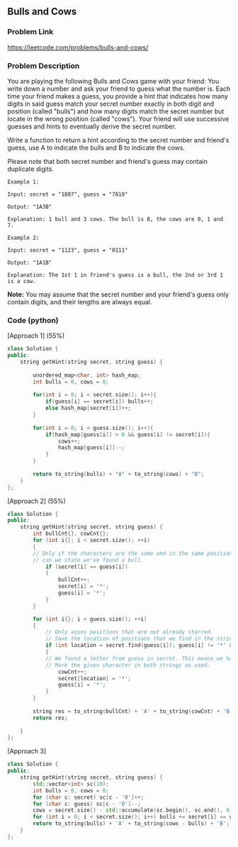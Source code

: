 ## Bulls and Cows

### Problem Link

https://leetcode.com/problems/bulls-and-cows/

### Problem Description 

You are playing the following Bulls and Cows game with your friend: You write down a number and ask your friend to guess what the number is. Each time your friend makes a guess, you provide a hint that indicates how many digits in said guess match your secret number exactly in both digit and position (called "bulls") and how many digits match the secret number but locate in the wrong position (called "cows"). Your friend will use successive guesses and hints to eventually derive the secret number.

Write a function to return a hint according to the secret number and friend's guess, use A to indicate the bulls and B to indicate the cows. 

Please note that both secret number and friend's guess may contain duplicate digits.

```
Example 1:

Input: secret = "1807", guess = "7810"

Output: "1A3B"

Explanation: 1 bull and 3 cows. The bull is 8, the cows are 0, 1 and 7.

```

```
Example 2:

Input: secret = "1123", guess = "0111"

Output: "1A1B"

Explanation: The 1st 1 in friend's guess is a bull, the 2nd or 3rd 1 is a cow.

```

**Note:** You may assume that the secret number and your friend's guess only contain digits, and their lengths are always equal.

### Code (python)

[Approach 1] (55%) 

```c++
class Solution {
public:
    string getHint(string secret, string guess) {
        
        unordered_map<char, int> hash_map;
        int bulls = 0, cows = 0;
        
        for(int i = 0; i < secret.size(); i++){
            if(guess[i] == secret[i]) bulls++;
            else hash_map[secret[i]]++;
        }
        
        for(int i = 0; i < guess.size(); i++){
            if(hash_map[guess[i]] > 0 && guess[i] != secret[i]){
                cows++;
                hash_map[guess[i]]--;
            }
        }
        
        return to_string(bulls) + "A" + to_string(cows) + "B";
    }
};

```

[Approach 2] (55%)

```c++
class Solution {
public:
    string getHint(string secret, string guess) {
        int bullCnt{}, cowCnt{};
        for (int i{}; i < secret.size(); ++i)
        {
		// Only if the characters are the same and in the same position
		// can we state we've found a bull.
            if (secret[i] == guess[i])
            {
                bullCnt++;
                secret[i] = '*';
                guess[i] = '*';
            }
        }

        for (int i{}; i < guess.size(); ++i)
        {
			// Only asses positions that are not already starred.
			// Save the location of positions that we find in the string secret.
            if (int location = secret.find(guess[i]); guess[i] != '*' && location != string::npos)
            {
			// We found a letter from guess in secret. This means we have a cow.
			// Mark the given character in both strings as used.
                cowCnt++;
                secret[location] = '*';
                guess[i] = '*';
            }
        }
        
        string res = to_string(bullCnt) + 'A' + to_string(cowCnt) + 'B';
        return res;
        
    }
};
```

[Approach 3]

```c++
class Solution {
public:
    string getHint(string secret, string guess) {
        std::vector<int> sc(10);
        int bulls = 0, cows = 0;
        for (char c: secret) sc[c - '0']++;
        for (char c: guess) sc[c - '0']--;
        cows = secret.size() - std::accumulate(sc.begin(), sc.end(), 0, [](int a, int b){return a + std::max(b, 0);});
        for (int i = 0; i < secret.size(); i++) bulls += secret[i] == guess[i];
        return to_string(bulls) + 'A' + to_string(cows - bulls) + 'B';
    }
};

```